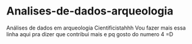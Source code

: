 # Analises-de-dados-arqueologia
Análises de dados em arqueologia
Cientificistahhh
Vou fazer mais essa linha aqui pra dizer que contribui mais e pq gosto do numero 4 =D
